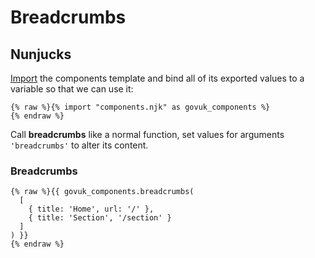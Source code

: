 # Breadcrumbs

## Nunjucks

[Import](https://mozilla.github.io/nunjucks/templating.html#import) the components template and bind all of its exported values to a variable so that we can use it:

```nunjucks
{% raw %}{% import "components.njk" as govuk_components %}
{% endraw %}
```

Call **breadcrumbs** like a normal function, set values for arguments `'breadcrumbs'` to alter its content.

### Breadcrumbs

```nunjucks
{% raw %}{{ govuk_components.breadcrumbs(
  [
    { title: 'Home', url: '/' },
    { title: 'Section', '/section' }
  ]
) }}
{% endraw %}
```

